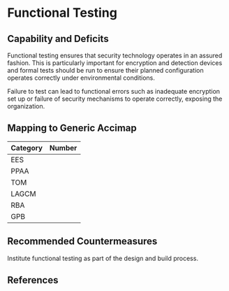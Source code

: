 # Functional Testing

## Capability and Deficits
Functional testing ensures that security technology operates in an assured fashion.  This is particularly important for encryption and detection devices and formal tests should 
be run to ensure their planned configuration operates correctly under environmental conditions.

Failure to test can lead to functional errors such as inadequate encryption set up or failure of security mechanisms to operate correctly, exposing the organization.

## Mapping to Generic Accimap

|Category | Number |
| --- | --- |
|EES     |      |
|PPAA  | |
|TOM   ||
|LAGCM ||
|RBA   ||
|GPB   ||

## Recommended Countermeasures

Institute functional testing as part of the design and build process.


## References
